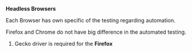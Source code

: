 <b>Headless Browsers</b>

Each Browser has own specific of the testing regarding automation.

Firefox and Chrome do not have big difference in the automated testing.

1. Gecko driver is required for the <b>Firefox</b>
